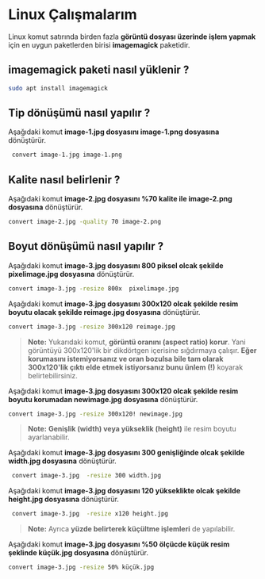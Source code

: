 # Linux Çalışmalarım
Linux komut satırında birden fazla **görüntü dosyası üzerinde işlem yapmak** için en uygun paketlerden birisi **imagemagick** paketidir. 
## imagemagick paketi nasıl yüklenir ?
```BASH
sudo apt install imagemagick
```
## Tip dönüşümü nasıl yapılır ?
Aşağıdaki komut **image-1.jpg dosyasını image-1.png dosyasına** dönüştürür.
```BASH
 convert image-1.jpg image-1.png
```
## Kalite nasıl belirlenir ?
Aşağıdaki komut **image-2.jpg dosyasını %70 kalite ile   image-2.png dosyasına** dönüştürür.
```BASH
convert image-2.jpg -quality 70 image-2.png
```
## Boyut dönüşümü nasıl yapılır ?
Aşağıdaki komut **image-3.jpg  dosyasını 800 piksel  olcak şekilde  pixelimage.jpg dosyasına** dönüştürür.
```BASH
convert image-3.jpg -resize 800x  pixelimage.jpg
```
Aşağıdaki komut **image-3.jpg  dosyasını 300x120 olcak şekilde resim boyutu olacak şekilde reimage.jpg dosyasına** dönüştürür.
```BASH
convert image-3.jpg -resize 300x120 reimage.jpg
```
> **Note:**  Yukarıdaki komut, **görüntü oranını (aspect ratio) korur**. Yani görüntüyü 300x120'lik bir dikdörtgen içerisine sığdırmaya çalışır. **Eğer korumasını istemiyorsanız ve oran bozulsa bile tam olarak 300x120'lik çıktı elde etmek istiyorsanız bunu ünlem (!)** koyarak belirtebilirsiniz.

Aşağıdaki komut **image-3.jpg  dosyasını 300x120 olcak şekilde resim boyutu korumadan  newimage.jpg dosyasına** dönüştürür.
```BASH
convert image-3.jpg -resize 300x120! newimage.jpg
```
> **Note:** **Genişlik (width) veya yükseklik (height)** ile resim boyutu ayarlanabilir.

Aşağıdaki komut **image-3.jpg  dosyasını 300 genişliğinde olcak şekilde width.jpg dosyasına** dönüştürür.
```BASH
 convert image-3.jpg  -resize 300 width.jpg
```
Aşağıdaki komut **image-3.jpg  dosyasını 120 yükseklikte olcak şekilde height.jpg dosyasına** dönüştürür.
```BASH
 convert image-3.jpg  -resize x120 height.jpg
```
> **Note:** Ayrıca **yüzde belirterek küçültme işlemleri** de yapılabilir.

Aşağıdaki komut **image-3.jpg  dosyasını %50 ölçücde küçük resim şeklinde küçük.jpg dosyasına** dönüştürür.
```BASH
convert image-3.jpg -resize 50% küçük.jpg
```
